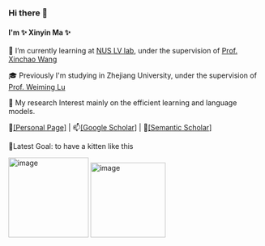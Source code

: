 ### Hi there 👋 

#### I'm ✨ Xinyin Ma ✨ 

🌱 I’m currently learning at [NUS LV lab](http://www.lv-nus.org), under the supervision of [Prof. Xinchao Wang](https://sites.google.com/site/sitexinchaowang/)

🎓 Previously I'm studying in Zhejiang University, under the supervision of [Prof. Weiming Lu](https://person.zju.edu.cn/en/lwm#743808)

🤔 My research Interest mainly on the efficient learning and language models.

👯[[Personal Page]](https://horseee.github.io/) \|
📫[[Google Scholar]](https://scholar.google.co.id/citations?user=jFUKS0oAAAAJ&hl=no) \|
💬[[Semantic Scholar]](https://www.semanticscholar.org/author/Xinyin-Ma/15532066)

🎃Latest Goal: to have a kitten like this

<img width="158" alt="image" src="https://github.com/horseee/horseee/assets/22924514/c488159d-c46e-4077-9bb8-0936e3050596">
<img width="148" alt="image" src="https://github.com/horseee/horseee/assets/22924514/1a67583e-ead5-4b03-9c1c-c8f6af9f5707">
